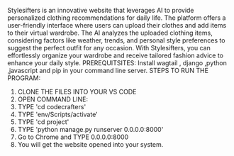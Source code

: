 Stylesifters is an innovative website that leverages AI to provide personalized clothing recommendations for daily life. The platform offers a user-friendly interface where users can upload their clothes and add items to their virtual wardrobe. The AI analyzes the uploaded clothing items, considering factors like weather, trends, and personal style preferences to suggest the perfect outfit for any occasion. With Stylesifters, you can effortlessly organize your wardrobe and receive tailored fashion advice to enhance your daily style.
PREREQUITSITES:
Install wagtail , django ,python ,javascript and pip in your command line server.
STEPS TO RUN THE PROGRAM:
1. CLONE THE FILES INTO YOUR VS CODE
2. OPEN COMMAND LINE:
3. TYPE 'cd codecrafters'
4. TYPE 'env/Scripts/activate'
5. TYPE 'cd project'
6. TYPE 'python manage.py runserver 0.0.0.0:8000'
7. Go to Chrome and TYPE 0.0.0.0:8000
8. You will get the website opened into your system.
